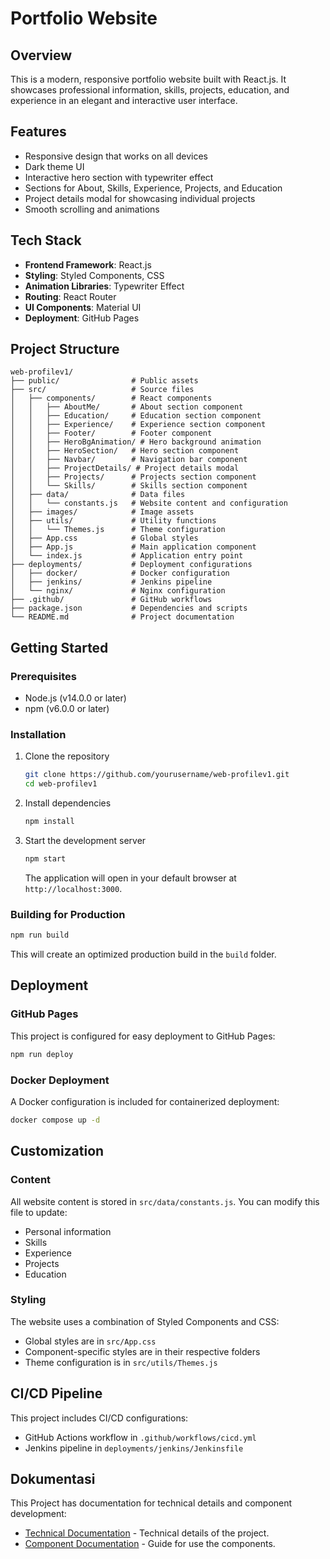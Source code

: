 # Portfolio Website

## Overview
This is a modern, responsive portfolio website built with React.js. It showcases professional information, skills, projects, education, and experience in an elegant and interactive user interface.

## Features
- Responsive design that works on all devices
- Dark theme UI
- Interactive hero section with typewriter effect
- Sections for About, Skills, Experience, Projects, and Education
- Project details modal for showcasing individual projects
- Smooth scrolling and animations

## Tech Stack
- **Frontend Framework**: React.js
- **Styling**: Styled Components, CSS
- **Animation Libraries**: Typewriter Effect
- **Routing**: React Router
- **UI Components**: Material UI
- **Deployment**: GitHub Pages

## Project Structure
```
web-profilev1/
├── public/                # Public assets
├── src/                   # Source files
│   ├── components/        # React components
│   │   ├── AboutMe/       # About section component
│   │   ├── Education/     # Education section component
│   │   ├── Experience/    # Experience section component
│   │   ├── Footer/        # Footer component
│   │   ├── HeroBgAnimation/ # Hero background animation
│   │   ├── HeroSection/   # Hero section component
│   │   ├── Navbar/        # Navigation bar component
│   │   ├── ProjectDetails/ # Project details modal
│   │   ├── Projects/      # Projects section component
│   │   └── Skills/        # Skills section component
│   ├── data/              # Data files
│   │   └── constants.js   # Website content and configuration
│   ├── images/            # Image assets
│   ├── utils/             # Utility functions
│   │   └── Themes.js      # Theme configuration
│   ├── App.css            # Global styles
│   ├── App.js             # Main application component
│   └── index.js           # Application entry point
├── deployments/           # Deployment configurations
│   ├── docker/            # Docker configuration
│   ├── jenkins/           # Jenkins pipeline
│   └── nginx/             # Nginx configuration
├── .github/               # GitHub workflows
├── package.json           # Dependencies and scripts
└── README.md              # Project documentation
```

## Getting Started

### Prerequisites
- Node.js (v14.0.0 or later)
- npm (v6.0.0 or later)

### Installation

1. Clone the repository
   ```bash
   git clone https://github.com/yourusername/web-profilev1.git
   cd web-profilev1
   ```

2. Install dependencies
   ```bash
   npm install
   ```

3. Start the development server
   ```bash
   npm start
   ```
   The application will open in your default browser at `http://localhost:3000`.

### Building for Production

```bash
npm run build
```

This will create an optimized production build in the `build` folder.

## Deployment

### GitHub Pages

This project is configured for easy deployment to GitHub Pages:

```bash
npm run deploy
```

### Docker Deployment

A Docker configuration is included for containerized deployment:

```bash
docker compose up -d
```

## Customization

### Content
All website content is stored in `src/data/constants.js`. You can modify this file to update:
- Personal information
- Skills
- Experience
- Projects
- Education

### Styling
The website uses a combination of Styled Components and CSS:
- Global styles are in `src/App.css`
- Component-specific styles are in their respective folders
- Theme configuration is in `src/utils/Themes.js`

## CI/CD Pipeline

This project includes CI/CD configurations:
- GitHub Actions workflow in `.github/workflows/cicd.yml`
- Jenkins pipeline in `deployments/jenkins/Jenkinsfile`

## Dokumentasi

This Project has documentation for technical details and component development:

- [Technical Documentation](./DOCUMENTATION.md) - Technical details of the project.
- [Component Documentation](./COMPONENT_GUIDE.md) - Guide for use the components.
